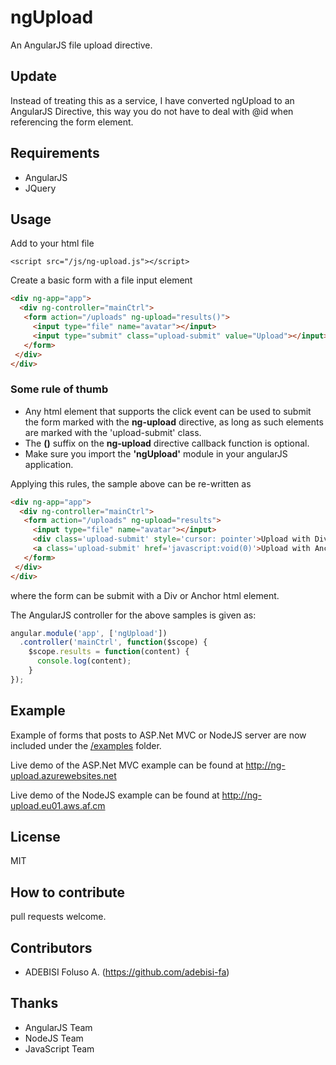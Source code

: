 # ngUpload

An AngularJS file upload directive.  

## Update

Instead of treating this as a service, I have converted ngUpload to 
an AngularJS Directive, this way you do not have to deal with @id when referencing the form element.  

## Requirements

* AngularJS
* JQuery

## Usage

Add to your html file

```
<script src="/js/ng-upload.js"></script>
```

Create a basic form with a file input element

``` html
<div ng-app="app">
  <div ng-controller="mainCtrl">
   <form action="/uploads" ng-upload="results()"> 
     <input type="file" name="avatar"></input>
     <input type="submit" class="upload-submit" value="Upload"></input>
   </form>
 </div>
</div>
```

### Some rule of thumb

* Any html element that supports the click event can be used to submit the form marked with the __ng-upload__ directive, as long as such elements are marked with the 'upload-submit' class.
* The __()__ suffix on the __ng-upload__ directive callback function is optional.
* Make sure you import the __'ngUpload'__ module in your angularJS application.

Applying this rules, the sample above can be re-written as

``` html
<div ng-app="app">
  <div ng-controller="mainCtrl">
   <form action="/uploads" ng-upload="results"> 
     <input type="file" name="avatar"></input>
     <div class='upload-submit' style='cursor: pointer'>Upload with Div</div> &bull;
     <a class='upload-submit' href='javascript:void(0)'>Upload with Anchor</a>
   </form>
 </div>
</div>
```
where the form can be submit with a Div or Anchor html element.

The AngularJS controller for the above samples is given as:

``` js
angular.module('app', ['ngUpload'])
  .controller('mainCtrl', function($scope) {
    $scope.results = function(content) {
      console.log(content);
    }  
});
```

## Example

Example of forms that posts to ASP.Net MVC or NodeJS server are now included under the [/examples](https://github.com/adebisi-fa/ngUpload/tree/master/examples) folder.

Live demo of the ASP.Net MVC example can be found at http://ng-upload.azurewebsites.net  

Live demo of the NodeJS example can be found at http://ng-upload.eu01.aws.af.cm

## License

MIT

## How to contribute

pull requests welcome.

## Contributors

* ADEBISI Foluso A. (https://github.com/adebisi-fa)

## Thanks

* AngularJS Team
* NodeJS Team
* JavaScript Team
